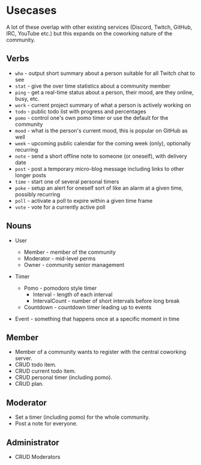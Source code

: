 # Usecases

A lot of these overlap with other existing services (Discord, Twitch, GitHub, IRC, YouTube etc.) but this expands on the coworking nature of the community.

## Verbs

* `who`  - output short summary about a person suitable for all Twitch chat to see
* `stat` - give the over time statistics about a community member
* `ping` - get a real-time status about a person, their mood, are they online, busy, etc.
* `work` - current project summary of what a person is actively working on
* `todo` - public todo list with progress and percentages
* `pomo` - control one's own pomo timer or use the default for the community
* `mood` - what is the person's current mood, this is popular on GitHub as well
* `week` - upcoming public calendar for the coming week (only), optionally recurring
* `note` - send a short offline note to someone (or oneself), with delivery date
* `post` - post a temporary micro-blog message including links to other longer posts
* `time` - start one of several personal timers
* `poke` - setup an alert for oneself sort of like an alarm at a given time, possibly recurring
* `poll` - activate a poll to expire within a given time frame
* `vote` - vote for a currently active poll

## Nouns

* User
  * Member - member of the community
  * Moderator - mid-level perms
  * Owner - community senior management

* Timer
  * Pomo - pomodoro style timer
    * Interval - length of each interval
    * IntervalCount - number of short intervals before long break
  * Countdown - countdown timer leading up to events

* Event - something that happens once at a specific moment in time

## Member

* Member of a community wants to register with the central coworking server.
* CRUD todo item.
* CRUD current todo item.
* CRUD personal timer (including pomo).
* CRUD plan.

## Moderator

* Set a timer (including pomo) for the whole community.
* Post a note for everyone.

## Administrator

* CRUD Moderators
